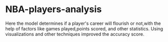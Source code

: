 # NBA-players-analysis
Here the model determines if a player's career will flourish or not,with the help of factors like games played,points scored, and other statistics. Using visualizations and other techniques improved the accuracy score.
